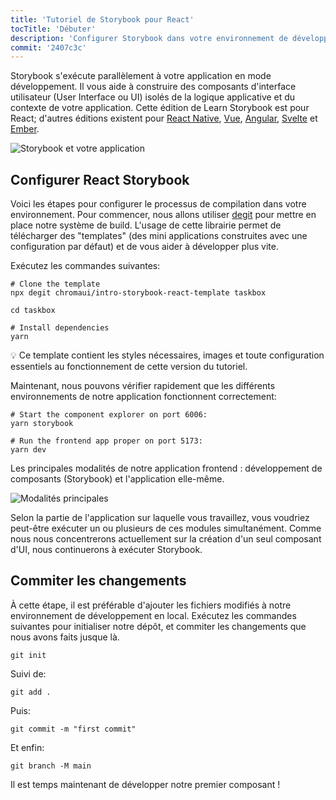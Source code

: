```yaml
---
title: 'Tutoriel de Storybook pour React'
tocTitle: 'Débuter'
description: 'Configurer Storybook dans votre environnement de développement'
commit: '2407c3c'
---
```


Storybook s'exécute parallèlement à votre application en mode développement. Il vous aide à construire des composants d'interface utilisateur (User Interface ou UI) isolés de la logique applicative et du contexte de votre application. Cette édition de Learn Storybook est pour React; d'autres éditions existent pour [React Native](/intro-to-storybook/react-native/en/get-started), [Vue](/intro-to-storybook/vue/fr/get-started), [Angular](/intro-to-storybook/angular/en/get-started), [Svelte](/intro-to-storybook/svelte/en/get-started) et [Ember](/intro-to-storybook/ember/en/get-started).

![Storybook et votre application](/intro-to-storybook/storybook-relationship.jpg)

## Configurer React Storybook

Voici les étapes pour configurer le processus de compilation dans votre environnement. Pour commencer, nous allons utiliser [degit](https://github.com/Rich-Harris/degit) pour mettre en place notre système de build. L'usage de cette librairie permet de télécharger des "templates" (des mini applications construites avec une configuration par défaut) et de vous aider à développer plus vite.

Exécutez les commandes suivantes:

```shell:clipboard=false
# Clone the template
npx degit chromaui/intro-storybook-react-template taskbox

cd taskbox

# Install dependencies
yarn
```

<div class="aside">
💡 Ce template contient les styles nécessaires, images et toute configuration essentiels au fonctionnement de cette version du tutoriel.
</div>

Maintenant, nous pouvons vérifier rapidement que les différents environnements de notre application fonctionnent correctement:

```shell:clipboard=false
# Start the component explorer on port 6006:
yarn storybook

# Run the frontend app proper on port 5173:
yarn dev
```

Les principales modalités de notre application frontend : développement de composants (Storybook) et l'application elle-même.

![Modalités principales](/intro-to-storybook/app-main-modalities-react.png)

Selon la partie de l'application sur laquelle vous travaillez, vous voudriez peut-être exécuter un ou plusieurs de ces modules simultanément. Comme nous nous concentrerons actuellement sur la création d'un seul composant d'UI, nous continuerons à exécuter Storybook.

## Commiter les changements

À cette étape, il est préférable d'ajouter les fichiers modifiés à notre environnement de développement en local. Exécutez les commandes suivantes pour initialiser notre dépôt, et commiter les changements que nous avons faits jusque là.

```shell
git init
```

Suivi de:

```shell
git add .
```

Puis:

```shell
git commit -m "first commit"
```

Et enfin:

```shell
git branch -M main
```

Il est temps maintenant de développer notre premier composant !
